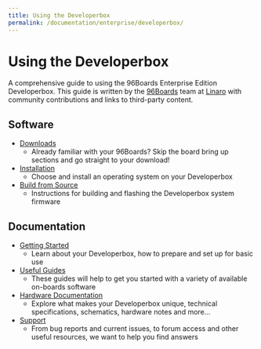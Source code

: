 ```yaml
---
title: Using the Developerbox
permalink: /documentation/enterprise/developerbox/
---
```

# Using the Developerbox

A comprehensive guide to using the 96Boards Enterprise Edition Developerbox. This guide is written by the [96Boards](https://www.96boards.org) team at [Linaro](http://www.linaro.org) with community contributions and links to third-party content.

## Software

- [Downloads](downloads/)
   - Already familiar with your 96Boards? Skip the board bring up sections and go straight to your download!
- [Installation](installation/)
   - Choose and install an operating system on your Developerbox
- [Build from Source](build/)
   - Instructions for building and flashing the Developerbox system firmware

## Documentation

- [Getting Started](getting-started/)
   - Learn about your Developerbox, how to prepare and set up for basic use
- [Useful Guides](guides/)
   - These guides will help to get you started with a variety of available on-boards software
- [Hardware Documentation](hardware-docs/)
   - Explore what makes your Developerbox unique, technical specifications, schematics, hardware notes and more...
- [Support](support/)
   - From bug reports and current issues, to forum access and other useful resources, we want to help you find answers
